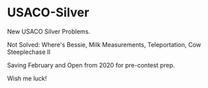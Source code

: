 # USACO-Silver
New USACO Silver Problems.

Not Solved:
Where's Bessie, Milk Measurements, Teleportation, Cow Steeplechase II

Saving February and Open from 2020 for pre-contest prep.

Wish me luck!

